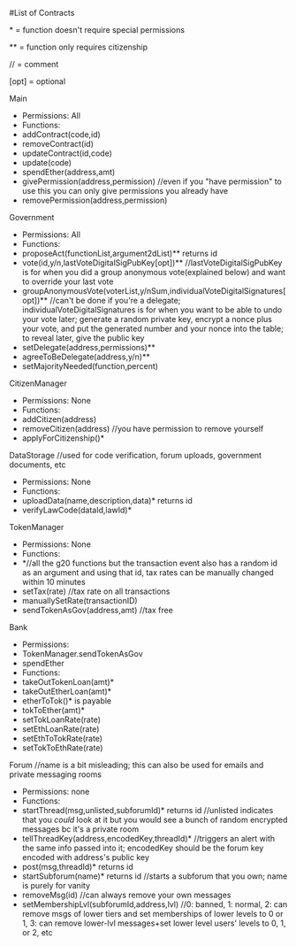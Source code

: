 #List of Contracts

\* = function doesn't require special permissions

** = function only requires citizenship

// = comment

[opt] = optional

Main
 - Permissions: All
 - Functions:
  - addContract(code,id)
  - removeContract(id)
  - updateContract(id,code)
  - update(code)
  - spendEther(address,amt)
  - givePermission(address,permission) //even if you "have permission" to use this you can only give permissions you already have
  - removePermission(address,permission)

Government
 - Permissions: All
 - Functions:
  - proposeAct(functionList,argument2dList)** returns id
  - vote(id,y/n,lastVoteDigitalSigPubKey[opt])** //lastVoteDigitalSigPubKey is for when you did a group anonymous vote(explained below) and want to override your last vote
  - groupAnonymousVote(voterList,y/nSum,individualVoteDigitalSignatures[opt])** //can't be done if you're a delegate; individualVoteDigitalSignatures is for when you want to be able to undo your vote later; generate a random private key, encrypt a nonce plus your vote, and put the generated number and your nonce into the table; to reveal later, give the public key
  - setDelegate(address,permissions)**
  - agreeToBeDelegate(address,y/n)**
  - setMajorityNeeded(function,percent)

CitizenManager
 - Permissions: None
 - Functions:
  - addCitizen(address)
  - removeCitizen(address) //you have permission to remove yourself
  - applyForCitizenship()*

DataStorage //used for code verification, forum uploads, government documents, etc
 - Permissions: None
 - Functions:
  - uploadData(name,description,data)* returns id
  - verifyLawCode(dataId,lawId)*

TokenManager
 - Permissions: None
 - Functions:
  - *//all the g20 functions but the transaction event also has a random id as an argument and using that id, tax rates can be manually changed within 10 minutes
  - setTax(rate) //tax rate on all transactions
  - manuallySetRate(transactionID)
  - sendTokenAsGov(address,amt) //tax free

Bank
 - Permissions:
  - TokenManager.sendTokenAsGov
  - spendEther
 - Functions:
  - takeOutTokenLoan(amt)*
  - takeOutEtherLoan(amt)*
  - etherToTok()* is payable
  - tokToEther(amt)*
  - setTokLoanRate(rate)
  - setEthLoanRate(rate)
  - setEthToTokRate(rate)
  - setTokToEthRate(rate)

Forum //name is a bit misleading; this can also be used for emails and private messaging rooms
 - Permissions: none
 - Functions:
  - startThread(msg,unlisted,subforumId)* returns id //unlisted indicates that you _could_ look at it but you would see a bunch of random encrypted messages bc it's a private room
  - tellThreadKey(address,encodedKey,threadId)* //triggers an alert with the same info passed into it; encodedKey should be the forum key encoded with address's public key
  - post(msg,threadId)* returns id
  - startSubforum(name)* returns id //starts a subforum that you own; name is purely for vanity
  - removeMsg(id) //can always remove your own messages
  - setMembershipLvl(subforumId,address,lvl) //0: banned, 1: normal, 2: can remove msgs of lower tiers and set memberships of lower levels to 0 or 1, 3: can remove lower-lvl messages+set lower level users' levels to 0, 1, or 2, etc
